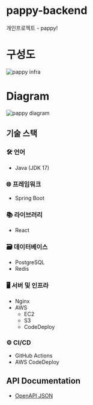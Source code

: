 # pappy-backend
개인프로젝트 - pappy! 

# 구성도
![pappy infra](https://github.com/user-attachments/assets/85a06d48-58ba-4b4d-97b8-e7d45aa165e3)



# Diagram 
![pappy diagram](https://github.com/user-attachments/assets/488c3bc6-3e01-4135-aa5e-4cd7de1534ef)

## 기술 스택

### 🛠️ 언어
- Java (JDK 17)

### 🌐 프레임워크
- Spring Boot

### 📚 라이브러리
- React

### 🗃️ 데이터베이스
- PostgreSQL
- Redis

### 🖥️ 서버 및 인프라
- Nginx
- AWS
    - EC2
    - S3
    - CodeDeploy

### ⚙️ CI/CD
- GitHub Actions
- AWS CodeDeploy

## API Documentation

- [OpenAPI JSON](./api-docs/pappy_api_docs.json)
